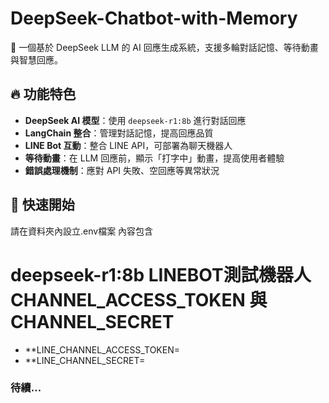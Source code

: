 # DeepSeek-Chatbot-with-Memory
🚀 一個基於 DeepSeek LLM 的 AI 回應生成系統，支援多輪對話記憶、等待動畫與智慧回應。

## 🔥 功能特色
- **DeepSeek AI 模型**：使用 `deepseek-r1:8b` 進行對話回應
- **LangChain 整合**：管理對話記憶，提高回應品質
- **LINE Bot 互動**：整合 LINE API，可部署為聊天機器人
- **等待動畫**：在 LLM 回應前，顯示「打字中」動畫，提高使用者體驗
- **錯誤處理機制**：應對 API 失敗、空回應等異常狀況

## 🚀 快速開始
請在資料夾內設立.env檔案
內容包含
# deepseek-r1:8b LINEBOT測試機器人 CHANNEL_ACCESS_TOKEN 與 CHANNEL_SECRET
- **LINE_CHANNEL_ACCESS_TOKEN= <your LINE_CHANNEL_ACCESS_TOKEN>
- **LINE_CHANNEL_SECRET= <your LINE_CHANNEL_SECRET>

### 待續...
